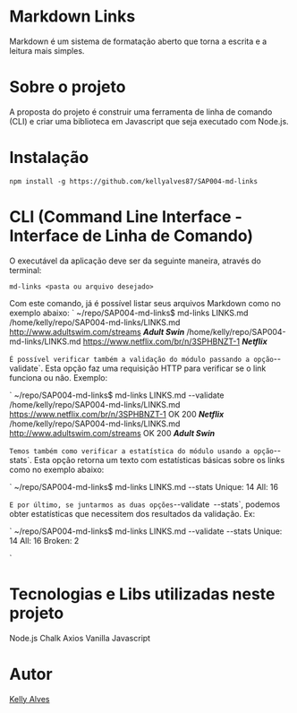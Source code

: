 # Markdown Links

Markdown é um sistema de formatação aberto que torna a escrita e a leitura mais simples.

# Sobre o projeto

A proposta do projeto é construir uma ferramenta de linha de comando (CLI) e criar uma biblioteca em Javascript que seja executado com Node.js.

# Instalação

`npm install -g https://github.com/kellyalves87/SAP004-md-links`

# CLI (Command Line Interface - Interface de Linha de Comando)

O executável da aplicação deve ser da seguinte maneira, através do terminal:

`md-links <pasta ou arquivo desejado>`

Com este comando, já é possível listar seus arquivos Markdown como no exemplo abaixo:
`
~/repo/SAP004-md-links$ md-links LINKS.md
/home/kelly/repo/SAP004-md-links/LINKS.md http://www.adultswim.com/streams **_Adult Swin_**
/home/kelly/repo/SAP004-md-links/LINKS.md https://www.netflix.com/br/n/3SPHBNZT-1 **_Netflix_**

`
É possível verificar também a validação do módulo passando a opção `--validate`. Esta opção faz uma requisição HTTP para verificar se o link funciona ou não. Exemplo:

`
~/repo/SAP004-md-links$ md-links LINKS.md --validate
/home/kelly/repo/SAP004-md-links/LINKS.md https://www.netflix.com/br/n/3SPHBNZT-1 OK 200 **_Netflix_**
/home/kelly/repo/SAP004-md-links/LINKS.md http://www.adultswim.com/streams OK 200 **_Adult Swin_**

`
Temos também como verificar a estatística do módulo usando a opção `--stats`. Esta opção retorna um texto com estatísticas básicas sobre os links como no exemplo abaixo:

`
~/repo/SAP004-md-links$ md-links LINKS.md --stats
Unique: 14 All: 16

`
E por último, se juntarmos as duas opções `--validate` `--stats`, podemos obter estatísticas que necessitem dos resultados da validação. Ex:

`
~/repo/SAP004-md-links$ md-links LINKS.md --validate --stats
Unique: 14 All: 16 Broken: 2

`
# Tecnologias e Libs utilizadas neste projeto

Node.js
Chalk
Axios
Vanilla Javascript

# Autor

[Kelly Alves](https://github.com/kellyalves87)